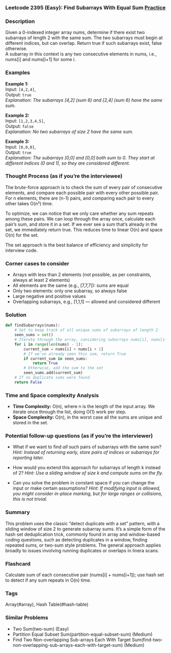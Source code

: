 ### Leetcode 2395 (Easy): Find Subarrays With Equal Sum [Practice](https://leetcode.com/problems/find-subarrays-with-equal-sum)

### Description  
Given a 0-indexed integer array nums, determine if there exist two subarrays of length 2 with the same sum. The two subarrays must begin at different indices, but can overlap. Return true if such subarrays exist, false otherwise.  
A subarray in this context is any two consecutive elements in nums, i.e., nums[i] and nums[i+1] for some i.

### Examples  

**Example 1:**  
Input: `[4,2,4]`,  
Output: `true`  
*Explanation: The subarrays [4,2] (sum 6) and [2,4] (sum 6) have the same sum.*

**Example 2:**  
Input: `[1,2,3,4,5]`,  
Output: `false`  
*Explanation: No two subarrays of size 2 have the same sum.*

**Example 3:**  
Input: `[0,0,0]`,  
Output: `true`  
*Explanation: The subarrays [0,0] and [0,0] both sum to 0. They start at different indices (0 and 1), so they are considered different.*

### Thought Process (as if you’re the interviewee)  
The brute-force approach is to check the sum of every pair of consecutive elements, and compare each possible pair with every other possible pair. For n elements, there are (n-1) pairs, and comparing each pair to every other takes O(n²) time.

To optimize, we can notice that we only care whether any sum repeats among these pairs. We can loop through the array once, calculate each pair’s sum, and store it in a set. If we ever see a sum that’s already in the set, we immediately return true. This reduces time to linear O(n) and space O(n) for the set.

The set approach is the best balance of efficiency and simplicity for interview code.

### Corner cases to consider  
- Arrays with less than 2 elements (not possible, as per constraints, always at least 2 elements)
- All elements are the same (e.g., [7,7,7]): sums are equal
- Only two elements: only one subarray, so always false
- Large negative and positive values
- Overlapping subarrays, e.g., [1,1,1] — allowed and considered different

### Solution

```python
def findSubarrays(nums):
    # Set to keep track of all unique sums of subarrays of length 2
    seen_sums = set()
    # Iterate through the array, considering subarrays nums[i], nums[i+1]
    for i in range(len(nums) - 1):
        current_sum = nums[i] + nums[i + 1]
        # If we've already seen this sum, return True
        if current_sum in seen_sums:
            return True
        # Otherwise, add the sum to the set
        seen_sums.add(current_sum)
    # If no duplicate sums were found
    return False
```

### Time and Space complexity Analysis  

- **Time Complexity:** O(n), where n is the length of the input array. We iterate once through the list, doing O(1) work per step.
- **Space Complexity:** O(n), in the worst case all the sums are unique and stored in the set.

### Potential follow-up questions (as if you’re the interviewer)  

- What if we want to find *all* such pairs of subarrays with the same sum?
  *Hint: Instead of returning early, store pairs of indices or subarrays for reporting later.*

- How would you extend this approach for subarrays of length k instead of 2?
  *Hint: Use a sliding window of size k and compute sums on the fly.*

- Can you solve the problem in constant space if you can change the input or make certain assumptions?
  *Hint: If modifying input is allowed, you might consider in-place marking, but for large ranges or collisions, this is not trivial.*

### Summary
This problem uses the classic “detect duplicate with a set” pattern, with a sliding window of size 2 to generate subarray sums. It’s a simple form of the hash set deduplication trick, commonly found in array and window-based coding questions, such as detecting duplicates in a window, finding repeated sums, or two-sum style problems. The general approach applies broadly to issues involving running duplicates or overlaps in linera scans.


### Flashcard
Calculate sum of each consecutive pair (nums[i] + nums[i+1]); use hash set to detect if any sum repeats in O(n) time.

### Tags
Array(#array), Hash Table(#hash-table)

### Similar Problems
- Two Sum(two-sum) (Easy)
- Partition Equal Subset Sum(partition-equal-subset-sum) (Medium)
- Find Two Non-overlapping Sub-arrays Each With Target Sum(find-two-non-overlapping-sub-arrays-each-with-target-sum) (Medium)